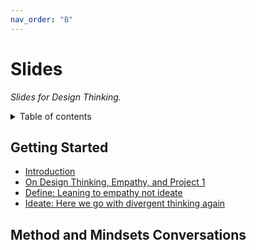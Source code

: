 ```yaml
---
nav_order: "B"
---
```


# Slides

_Slides for Design Thinking._

<details markdown="block">
  <summary>
    Table of contents
  </summary>
  {: .text-delta }
1. TOC
{:toc}
</details>

## Getting Started

- [Introduction](introduction.html)
- [On Design Thinking, Empathy, and Project 1](dt_empathy_project1.html)
- [Define: Leaning to empathy not ideate](define.html)
- [Ideate: Here we go with divergent thinking again](ideate.html)

## Method and Mindsets Conversations

<!-- Empathy, Optimism, Iteration, Creative Confidence, Making, Embracing Ambiguity, and Learning from Failure. -->
